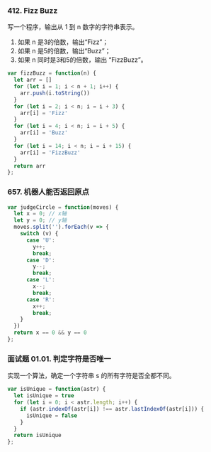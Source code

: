 ### 412. Fizz Buzz
写一个程序，输出从 1 到 n 数字的字符串表示。
1. 如果 n 是3的倍数，输出“Fizz”；
2. 如果 n 是5的倍数，输出“Buzz”；
3. 如果 n 同时是3和5的倍数，输出 “FizzBuzz”。

```js
var fizzBuzz = function(n) {
  let arr = []
  for (let i = 1; i < n + 1; i++) {
    arr.push(i.toString())
  }
  for (let i = 2; i < n; i = i + 3) {
    arr[i] = 'Fizz'
  }
  for (let i = 4; i < n; i = i + 5) {
    arr[i] = 'Buzz'
  }
  for (let i = 14; i < n; i = i + 15) {
    arr[i] = 'FizzBuzz'
  }
  return arr
};
```


### 657. 机器人能否返回原点
```js
var judgeCircle = function(moves) {
  let x = 0; // x轴
  let y = 0; // y轴
  moves.split('').forEach(v => {
    switch (v) {
      case 'U':
        y++;
        break;
      case 'D':
        y--;
        break;
      case 'L':
        x--;
        break;
      case 'R':
        x++;
        break;
    }
  })
  return x == 0 && y == 0
};
```


### 面试题 01.01. 判定字符是否唯一
实现一个算法，确定一个字符串 s 的所有字符是否全都不同。
```js
var isUnique = function(astr) {
  let isUnique = true
  for (let i = 0; i < astr.length; i++) {
    if (astr.indexOf(astr[i]) !== astr.lastIndexOf(astr[i])) {
      isUnique = false
    }
  }
  return isUnique
};
```

